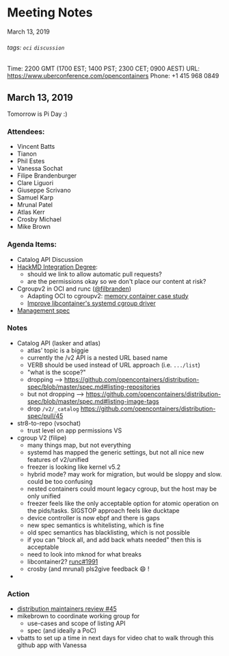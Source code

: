 # Meeting Notes
March 13, 2019

###### tags: `oci` `discussion`

Time: 2200 GMT (1700 EST; 1400 PST; 2300 CET; 0900 AEST)
URL: https://www.uberconference.com/opencontainers
Phone: +1 415 968 0849

## March 13, 2019

Tomorrow is Pi Day :)

### Attendees:
  - Vincent Batts
  - Tianon
  - Phil Estes
  - Vanessa Sochat
  - Filipe Brandenburger
  - Clare Liguori
  - Giuseppe Scrivano
  - Samuel Karp
  - Mrunal Patel
  - Atlas Kerr
  - Crosby Michael
  - Mike Brown

### Agenda Items:
  - Catalog API Discussion
  - [HackMD Integration Degree](https://github.com/opencontainers/org/pull/13#issuecomment-471387467): 
      - should we link to allow automatic pull requests? 
      - are the permissions okay so we don't place our content at risk?
  - Cgroupv2 in OCI and runc ([@filbranden](https://github.com/filbranden))
      - Adapting OCI to cgroupv2: [memory container case study](https://github.com/opencontainers/runtime-spec/issues/1005)
      - [Improve libcontainer's systemd cgroup driver](https://github.com/opencontainers/runc/issues/2007)
  - [Management spec](https://github.com/open-package-management/spec)
 

### Notes

* Catalog API (lasker and atlas)
  * atlas' topic is a biggie
  * currently the /v2 API is a nested URL based name
  * VERB should be used instead of URL approach (i.e. `.../list`)
  * "what is the scope?"
  * dropping --> https://github.com/opencontainers/distribution-spec/blob/master/spec.md#listing-repositories
  * but not dropping --> https://github.com/opencontainers/distribution-spec/blob/master/spec.md#listing-image-tags
  * drop `/v2/_catalog` https://github.com/opencontainers/distribution-spec/pull/45
* str8-to-repo (vsochat)
    * trust level on app permissions VS 
* cgroup V2 (filipe)
    * many things map, but not everything
    * systemd has mapped the generic settings, but not all nice new features of v2/unified
    * freezer is looking like kernel v5.2
    * hybrid mode? may work for migration, but would be sloppy and slow. could be too confusing
    * nested containers could mount legacy cgroup, but the host may be only unified
    * freezer feels like the only acceptable option for atomic operation on the pids/tasks. SIGSTOP approach feels like ducktape
    * device controller is now ebpf and there is gaps
    * new spec semantics is whitelisting, which is fine
    * old spec semantics has blacklisting, which is not possible
    * if you can "block all, and add back whats needed" then this is acceptable
    * need to look into mknod for what breaks
    * libcontainer2? [runc#1991](https://github.com/opencontainers/runc/pull/1991)
    * crosby (and mrunal) pls2give feedback :smile: !
* 

### Action

* [distribution maintainers review #45](https://github.com/opencontainers/distribution-spec/pull/45)
* mikebrown to coordinate working group for
    * use-cases and scope of listing API
    * spec (and ideally a PoC)
* vbatts to set up a time in next days for video chat to walk through this github app with Vanessa
